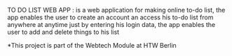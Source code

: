 TO DO LIST WEB APP : 
is a web application for making online to-do list, the app enables the user to create an account an access his to-do list from anywhere at anytime just by entering his login data, the app enables the user to add and delete things to his list

	
*This project is part of the Webtech Module at HTW Berlin